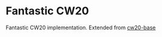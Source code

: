 # Fantastic CW20

Fantastic CW20 implementation. Extended from [cw20-base](https://github.com/CosmWasm/cw-plus/tree/main/contracts/cw20-base)
